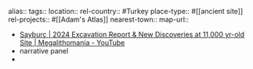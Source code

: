 alias::
tags::
location::
rel-country:: #Turkey
place-type:: #[[ancient site]]
rel-projects:: #[[Adam's Atlas]]
nearest-town::
map-url::
- [Sayburç | 2024 Excavation Report & New Discoveries at 11,000 yr-old Site | Megalithomania - YouTube](https://www.youtube.com/watch?v=1uXO_qN2ucU)
- narrative panel
-
